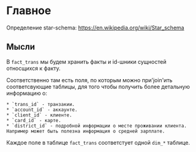 # Главное

Определение star-schema: https://en.wikipedia.org/wiki/Star_schema

## Мысли

В `fact_trans` мы будем хранить факты и id-шники сущностей относщихся к факту.

Cоответственно там есть поля, по которым можно при'join'ить соответсвующие таблицы, для того чтобы получить более детальную информацию о:

	* `trans_id` - транзакии.
	* `account_id` - аккаунте.
	* `client_id` - клиенте.
	* `card_id` - карте.
	* `district_id` - подробной информации о месте проживании клиента. Например может быть полезна информация о средней зарплате.
 
Каждое поле в таблице `fact_trans` соответстует одной `dim_*` таблице.
